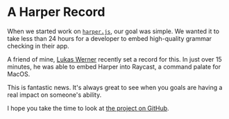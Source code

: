 # A Harper Record

When we started work on [`harper.js`](https://writewithharper.com/docs/harperjs/introduction), our goal was simple.
We wanted it to take less than 24 hours for a developer to embed high-quality grammar checking in their app.

A friend of mine, [Lukas Werner](https://lukaswerner.com/) recently set a record for this.
In just over 15 minutes, he was able to embed Harper into Raycast, a command palate for MacOS.

This is fantastic news. 
It's always great to see when you goals are having a real impact on someone's ability.

I hope you take the time to look at [the project on GitHub](https://github.com/lukasmwerner/harper-raycast).
